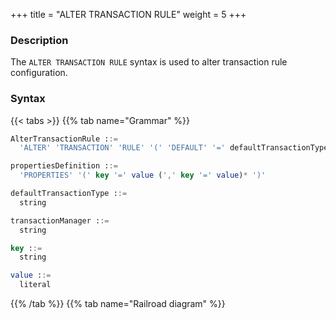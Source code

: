 +++
title = "ALTER TRANSACTION RULE"
weight = 5
+++

### Description

The `ALTER TRANSACTION RULE` syntax is used to alter transaction rule configuration.

### Syntax

{{< tabs >}}
{{% tab name="Grammar" %}}
```sql
AlterTransactionRule ::=
  'ALTER' 'TRANSACTION' 'RULE' '(' 'DEFAULT' '=' defaultTransactionType ',' 'TYPE' '(' 'NAME' '=' transactionManager ',' propertiesDefinition ')' ')'

propertiesDefinition ::=
  'PROPERTIES' '(' key '=' value (',' key '=' value)* ')'

defaultTransactionType ::=
  string

transactionManager ::=
  string

key ::=
  string

value ::=
  literal
```
{{% /tab %}}
{{% tab name="Railroad diagram" %}}
<iframe frameborder="0" name="diagram" id="diagram" width="100%" height="100%"></iframe>
{{% /tab %}}
{{< /tabs >}}

### Supplement

- `defaultTransactionType` support `LOCAL`, `XA`, `BASE`

- `transactionManager` support  `Atomikos`, `Narayana` and `Bitronix`

### Example

- Alter transaction rule

```sql
ALTER TRANSACTION RULE(
  DEFAULT="XA”,TYPE(NAME="Narayana”, PROPERTIES(“databaseName"="jbossts”,“host"="127.0.0.1”))
);
```

### Reserved word

`ALTER`, `TRANSACTION`, `RULE`, `DEFAULT`, `TYPE`, `NAME`, `PROPERTIES`

### Related links

- [Reserved word](/en/user-manual/shardingsphere-proxy/distsql/syntax/reserved-word/)
